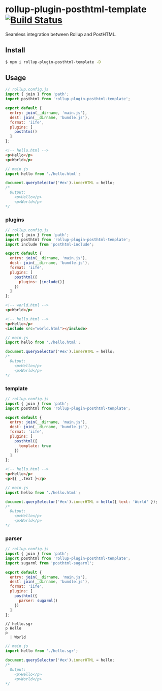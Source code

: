 # rollup-plugin-posthtml-template [![Build Status](https://travis-ci.org/Vanilla-IceCream/rollup-plugin-posthtml-template.svg?branch=master)](https://travis-ci.org/Vanilla-IceCream/rollup-plugin-posthtml-template)

Seamless integration between Rollup and PostHTML.

## Install

```bash
$ npm i rollup-plugin-posthtml-template -D
```

## Usage

```js
// rollup.config.js
import { join } from 'path';
import posthtml from 'rollup-plugin-posthtml-template';

export default {
  entry: join(__dirname, 'main.js'),
  dest: join(__dirname, 'bundle.js'),
  format: 'iife',
  plugins: [
    posthtml()
  ]
};
```

```html
<!-- hello.html -->
<p>Hello</p>
<p>World</p>
```

```js
// main.js
import hello from './hello.html';

document.querySelector('#ex').innerHTML = hello;
/*
  Output:
    <p>Hello</p>
    <p>World</p>
*/
```

### plugins

```js
// rollup.config.js
import { join } from 'path';
import posthtml from 'rollup-plugin-posthtml-template';
import include from 'posthtml-include';

export default {
  entry: join(__dirname, 'main.js'),
  dest: join(__dirname, 'bundle.js'),
  format: 'iife',
  plugins: [
    posthtml({
      plugins: [include()]
    })
  ]
};
```

```html
<!-- world.html -->
<p>World</p>
```

```html
<!-- hello.html -->
<p>Hello</p>
<include src="world.html"></include>
```

```js
// main.js
import hello from './hello.html';

document.querySelector('#ex').innerHTML = hello;
/*
  Output:
    <p>Hello</p>
    <p>World</p>
*/
```

### template

```js
// rollup.config.js
import { join } from 'path';
import posthtml from 'rollup-plugin-posthtml-template';

export default {
  entry: join(__dirname, 'main.js'),
  dest: join(__dirname, 'bundle.js'),
  format: 'iife',
  plugins: [
    posthtml({
      template: true
    })
  ]
};
```

```html
<!-- hello.html -->
<p>Hello</p>
<p>${ _.text }</p>
```

```js
// main.js
import hello from './hello.html';

document.querySelector('#ex').innerHTML = hello({ text: 'World' });
/*
  Output:
    <p>Hello</p>
    <p>World</p>
*/
```

### parser

```js
// rollup.config.js
import { join } from 'path';
import posthtml from 'rollup-plugin-posthtml-template';
import sugarml from 'posthtml-sugarml';

export default {
  entry: join(__dirname, 'main.js'),
  dest: join(__dirname, 'bundle.js'),
  format: 'iife',
  plugins: [
    posthtml({
      parser: sugarml()
    })
  ]
};
```

```sgr
// hello.sgr
p Hello
p
  | World
```

```js
// main.js
import hello from './hello.sgr';

document.querySelector('#ex').innerHTML = hello;
/*
  Output:
    <p>Hello</p>
    <p>World</p>
*/
```
